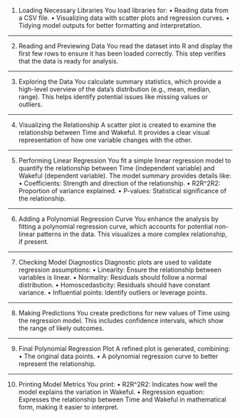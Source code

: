 1. Loading Necessary Libraries
You load libraries for:
•	Reading data from a CSV file.
•	Visualizing data with scatter plots and regression curves.
•	Tidying model outputs for better formatting and interpretation.
________________________________________
2. Reading and Previewing Data
You read the dataset into R and display the first few rows to ensure it has been loaded correctly. This step verifies that the data is ready for analysis.
________________________________________
3. Exploring the Data
You calculate summary statistics, which provide a high-level overview of the data’s distribution (e.g., mean, median, range). This helps identify potential issues like missing values or outliers.
________________________________________
4. Visualizing the Relationship
A scatter plot is created to examine the relationship between Time and Wakeful. It provides a clear visual representation of how one variable changes with the other.
________________________________________
5. Performing Linear Regression
You fit a simple linear regression model to quantify the relationship between Time (independent variable) and Wakeful (dependent variable). The model summary provides details like:
•	Coefficients: Strength and direction of the relationship.
•	R2R^2R2: Proportion of variance explained.
•	P-values: Statistical significance of the relationship.
________________________________________
6. Adding a Polynomial Regression Curve
You enhance the analysis by fitting a polynomial regression curve, which accounts for potential non-linear patterns in the data. This visualizes a more complex relationship, if present.
________________________________________
7. Checking Model Diagnostics
Diagnostic plots are used to validate regression assumptions:
•	Linearity: Ensure the relationship between variables is linear.
•	Normality: Residuals should follow a normal distribution.
•	Homoscedasticity: Residuals should have constant variance.
•	Influential points: Identify outliers or leverage points.
________________________________________
8. Making Predictions
You create predictions for new values of Time using the regression model. This includes confidence intervals, which show the range of likely outcomes.
________________________________________
9. Final Polynomial Regression Plot
A refined plot is generated, combining:
•	The original data points.
•	A polynomial regression curve to better represent the relationship.
________________________________________
10. Printing Model Metrics
You print:
•	R2R^2R2: Indicates how well the model explains the variation in Wakeful.
•	Regression equation: Expresses the relationship between Time and Wakeful in mathematical form, making it easier to interpret.
